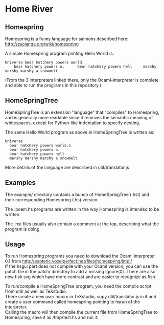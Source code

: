 Home River
==========

Homespring
-----------

Homespring is a funny language for salmons described here: http://esolangs.org/wiki/homespring

A simple Homespring program printing Hello World is:

    Universe bear hatchery powers world.
        bear hatchery powers o.      bear hatchery powers hell     marshy marshy marshy a snowmelt


(From the 3 interpreters linked there, only the Ocaml-interpreter is complete and able to run the programs in this repository.)


HomeSpringTree
-----------

HomeSpringTree is an extension "language" that "compiles" to Homespring,
and is generally more readable since it removes the semantic meaning of whitespaces,
except for Python-like indentation to specify nesting.

The same Hello World program as above in HomeSpringTree is written as:

    Universe 
      bear hatchery powers world.n 
      bear hatchery powers o.  
      bear hatchery powers hell
      marshy marshy marshy a snowmelt


More details of the language are described in util/translator.js

Examples
----------
The example/ directory contains a bunch of HomeSpringTree (.hst) and their corresponding Homespring (.hs) version.

The .poem.hs programs are written in the way Homespring is intended to be written.

The .hst files usually also contain a comment at the top, describing what the program is doing.

Usage
------------

To run Homespring programs you need to download the Ocaml interpreter 0.1 from http://esoteric.voxelperfect.net/files/homespring/impl/    
If the hsgui part does not compile with your Ocaml version, you can use the patch file in the patch/ directory to add a missing ignore(0).
There are also new fish.svg which have more contrast and are easier to recognize as fish.




To run/compile a HomeSpringTree program, you need the compile script from util/ as well as TeXstudio.  
There create a new user macro in TeXstudio, copy util/translator.js in it and create a user command called homespring pointing to hsrun of the interpreter.  
Calling the macro will then compile the current file from HomeSpringTree to Homespring, save it as /tmp/test.hs and run it.